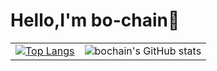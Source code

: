 # Hello,I'm bo-chain🤙
|||
|-|-|
[![Top Langs](https://github-readme-stats.vercel.app/api/top-langs/?username=bochainwu&langs_count=8)](https://github.com/anuraghazra/github-readme-stats)|![bochain's GitHub stats](https://github-readme-stats.vercel.app/api?username=bochainwu&show_icons=true&theme=radical)
